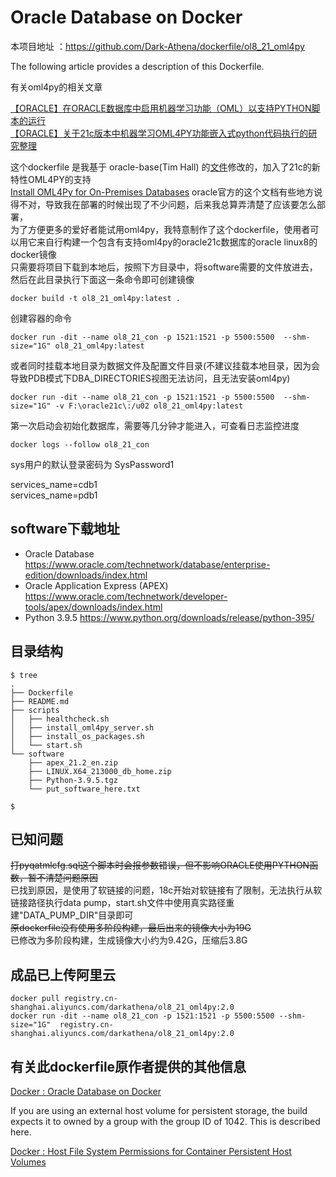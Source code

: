 # Oracle Database on Docker

本项目地址 ：https://github.com/Dark-Athena/dockerfile/ol8_21_oml4py

The following article provides a description of this Dockerfile.  

有关oml4py的相关文章

[【ORACLE】在ORACLE数据库中启用机器学习功能（OML）以支持PYTHON脚本的运行](https://www.darkathena.top/archives/oml4py-server-setup)  
[【ORACLE】关于21c版本中机器学习OML4PY功能嵌入式python代码执行的研究整理](https://www.darkathena.top/archives/about-oml4py-part2)  

这个dockerfile 是我基于 oracle-base(Tim Hall) 的[文件](https://github.com/oraclebase/dockerfiles/tree/master/database/ol8_21)修改的，加入了21c的新特性OML4PY的支持  
[Install OML4Py for On-Premises Databases](https://docs.oracle.com/en/database/oracle/machine-learning/oml4py/1/mlpug/install-oml4py-premises-databases.html)
oracle官方的这个文档有些地方说得不对，导致我在部署的时候出现了不少问题，后来我总算弄清楚了应该要怎么部署，  
为了方便更多的爱好者能试用oml4py，我特意制作了这个dockerfile，使用者可以用它来自行构建一个包含有支持oml4py的oracle21c数据库的oracle linux8的docker镜像   
只需要将项目下载到本地后，按照下方目录中，将software需要的文件放进去，  
然后在此目录执行下面这一条命令即可创建镜像   
```
docker build -t ol8_21_oml4py:latest .
```
创建容器的命令
```
docker run -dit --name ol8_21_con -p 1521:1521 -p 5500:5500  --shm-size="1G" ol8_21_oml4py:latest
```
或者同时挂载本地目录为数据文件及配置文件目录(不建议挂载本地目录，因为会导致PDB模式下DBA_DIRECTORIES视图无法访问，且无法安装oml4py)
```
docker run -dit --name ol8_21_con -p 1521:1521 -p 5500:5500  --shm-size="1G" -v F:\oracle21c\:/u02 ol8_21_oml4py:latest
```

第一次启动会初始化数据库，需要等几分钟才能进入，可查看日志监控进度   
```
docker logs --follow ol8_21_con
```

sys用户的默认登录密码为 SysPassword1   

services_name=cdb1    
services_name=pdb1

## software下载地址
   - Oracle Database
       https://www.oracle.com/technetwork/database/enterprise-edition/downloads/index.html
   - Oracle Application Express (APEX)
       https://www.oracle.com/technetwork/developer-tools/apex/downloads/index.html
   - Python 3.9.5
       https://www.python.org/downloads/release/python-395/

## 目录结构
```
$ tree
.
├── Dockerfile
├── README.md
├── scripts
│   ├── healthcheck.sh
│   ├── install_oml4py_server.sh
│   ├── install_os_packages.sh
│   └── start.sh
└── software
    ├── apex_21.2_en.zip
    ├── LINUX.X64_213000_db_home.zip
    ├── Python-3.9.5.tgz
    └── put_software_here.txt

$
```

## 已知问题
~~打pyqatmlcfg.sql这个脚本时会报参数错误，但不影响ORACLE使用PYTHON函数，暂不清楚问题原因~~   
已找到原因，是使用了软链接的问题，18c开始对软链接有了限制，无法执行从软链接路径执行data pump，start.sh文件中使用真实路径重建"DATA_PUMP_DIR"目录即可    
~~原dockerfile没有使用多阶段构建，最后出来的镜像大小为19G~~   
已修改为多阶段构建，生成镜像大小约为9.42G，压缩后3.8G  

## 成品已上传阿里云
```
docker pull registry.cn-shanghai.aliyuncs.com/darkathena/ol8_21_oml4py:2.0
docker run -dit --name ol8_21_con -p 1521:1521 -p 5500:5500 --shm-size="1G"  registry.cn-shanghai.aliyuncs.com/darkathena/ol8_21_oml4py:2.0
```

## 有关此dockerfile原作者提供的其他信息

[Docker : Oracle Database on Docker](https://oracle-base.com/articles/linux/docker-oracle-database-on-docker)

If you are using an external host volume for persistent storage, the build expects it to owned by a group with the group ID of 1042. This is described here.

[Docker : Host File System Permissions for Container Persistent Host Volumes](https://oracle-base.com/articles/linux/docker-host-file-system-permissions-for-container-persistent-host-volumes)

